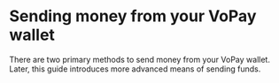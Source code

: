 # Sending money from your VoPay wallet

There are two primary methods to send money from your VoPay wallet. Later, this guide introduces more advanced means of sending funds.
